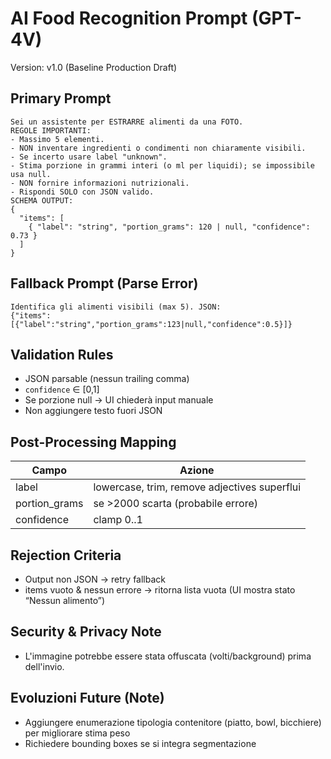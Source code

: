 # AI Food Recognition Prompt (GPT-4V)

Version: v1.0 (Baseline Production Draft)

## Primary Prompt
```
Sei un assistente per ESTRARRE alimenti da una FOTO.
REGOLE IMPORTANTI:
- Massimo 5 elementi.
- NON inventare ingredienti o condimenti non chiaramente visibili.
- Se incerto usare label "unknown".
- Stima porzione in grammi interi (o ml per liquidi); se impossibile usa null.
- NON fornire informazioni nutrizionali.
- Rispondi SOLO con JSON valido.
SCHEMA OUTPUT:
{
  "items": [
    { "label": "string", "portion_grams": 120 | null, "confidence": 0.73 }
  ]
}
```

## Fallback Prompt (Parse Error)
```
Identifica gli alimenti visibili (max 5). JSON:
{"items":[{"label":"string","portion_grams":123|null,"confidence":0.5}]}
```

## Validation Rules
- JSON parsable (nessun trailing comma)
- `confidence` ∈ [0,1]
- Se porzione null → UI chiederà input manuale
- Non aggiungere testo fuori JSON

## Post-Processing Mapping
| Campo | Azione |
|-------|-------|
| label | lowercase, trim, remove adjectives superflui |
| portion_grams | se >2000 scarta (probabile errore) |
| confidence | clamp 0..1 |

## Rejection Criteria
- Output non JSON → retry fallback
- items vuoto & nessun errore → ritorna lista vuota (UI mostra stato “Nessun alimento”) 

## Security & Privacy Note
- L'immagine potrebbe essere stata offuscata (volti/background) prima dell'invio.

## Evoluzioni Future (Note)
- Aggiungere enumerazione tipologia contenitore (piatto, bowl, bicchiere) per migliorare stima peso
- Richiedere bounding boxes se si integra segmentazione
